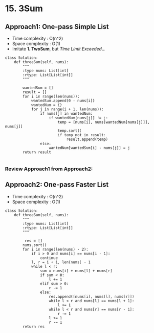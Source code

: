 # 15. 3Sum

## Approach1: One-pass Simple List

- Time complexity : O(n^2)
- Space complexity : O(1)
- Imitate **1. TwoSum**, but *Time Limit Exceeded*...

```
class Solution:
    def threeSum(self, nums):
        """
        :type nums: List[int]
        :rtype: List[List[int]]
        """
      
        wantedSum = []
        result = []
        for i in range(len(nums)):
            wantedSum.append(0 - nums[i])
            wantedNum = {}
            for j in range(i + 1, len(nums)):
                if nums[j] in wantedNum:
                    if wantedNum[nums[j]] != j:
                        temp = [nums[i], nums[wantedNum[nums[j]]], nums[j]]
                        temp.sort()
                        if temp not in result:
                            result.append(temp)
                else:
                    wantedNum[wantedSum[i] - nums[j]] = j
        return result
       
```

### Review Approach1 from Approach2:
<!-- There are some useless operations in Appoarch1, like looking for the same wantedSum and wantedNum, which causes duplicate triplets.-->

<!-- Actually with sort, the repeat triplets can be screened. -->

<!-- For example, comparing nums[i-1] and nums[i], if same, we can omit operation for nums[i];-->

<!-- And when finding the rest 2 numbers for nums[i], we do not need to check the numbers before i but just check the numbers after nums[i] -->

<!-- Meanwhile, when looking for 2 numbers in a sorted way, we can go through from the left and right, like 2 pointers, whose Time Efficiency only O(n) is better than loop twice's O($n^2$)-->


## Approach2: One-pass Faster List

- Time complexity : O(n^2) 
- Space complexity : O(1) 

```
class Solution:
    def threeSum(self, nums):
        """
        :type nums: List[int]
        :rtype: List[List[int]]
        """
        
         res = []
        nums.sort()
        for i in range(len(nums) - 2):
            if i > 0 and nums[i] == nums[i - 1]:
                continue
            l, r = i + 1, len(nums) - 1
            while l < r:
                sum = nums[i] + nums[l] + nums[r]
                if sum < 0:
                    l += 1
                elif sum > 0:
                    r -= 1
                else:
                    res.append([nums[i], nums[l], nums[r]])
                    while l < r and nums[l] == nums[l + 1]:
                        l += 1
                    while l < r and nums[r] == nums[r - 1]:
                        r -= 1
                    l += 1
                    r -= 1
        return res
```

